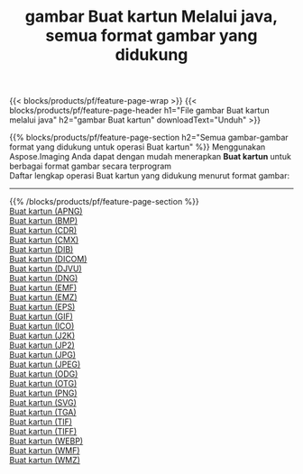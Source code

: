 ﻿---
title: gambar Buat kartun Melalui java, semua format gambar yang didukung 
weight: 3920
url: /id/java/cartoonify 
lang: id
langdirlevel: 2
locales: zh-hans,ja,it,ru,de,es,fr,nl,id,lt,pl,pt,vi,tr,ko,zh-hant,ar,hi,th,sv,cs,uk,he
description: Menggunakan Aspose.Imaging Anda dapat dengan mudah Buat kartun gambar Via java
---

{{< blocks/products/pf/feature-page-wrap >}}
{{< blocks/products/pf/feature-page-header h1="File gambar Buat kartun melalui java" h2="gambar Buat kartun" downloadText="Unduh" >}}


{{% blocks/products/pf/feature-page-section  h2="Semua gambar-gambar format yang didukung untuk operasi Buat kartun" %}}
Menggunakan Aspose.Imaging Anda dapat dengan mudah menerapkan **Buat kartun** untuk berbagai format gambar secara terprogram
<br/>
Daftar lengkap operasi Buat kartun yang didukung menurut format gambar:
<hr/>
{{% /blocks/products/pf/feature-page-section %}}
<div class="container-fluid productfamilypage bg-gray">
    <div class="convertypes bg-gray agp-content section">
        <div class="container">
		<div class="row other-converters">
		    <div class='col-md-2 other-converter remove-lp remove-rp'><a href="/imaging/id/java/cartoonify/apng" >Buat kartun (APNG)</a></div><div class='col-md-2 other-converter remove-lp remove-rp'><a href="/imaging/id/java/cartoonify/bmp" >Buat kartun (BMP)</a></div><div class='col-md-2 other-converter remove-lp remove-rp'><a href="/imaging/id/java/cartoonify/cdr" >Buat kartun (CDR)</a></div><div class='col-md-2 other-converter remove-lp remove-rp'><a href="/imaging/id/java/cartoonify/cmx" >Buat kartun (CMX)</a></div><div class='col-md-2 other-converter remove-lp remove-rp'><a href="/imaging/id/java/cartoonify/dib" >Buat kartun (DIB)</a></div><div class='col-md-2 other-converter remove-lp remove-rp'><a href="/imaging/id/java/cartoonify/dicom" >Buat kartun (DICOM)</a></div><div class='col-md-2 other-converter remove-lp remove-rp'><a href="/imaging/id/java/cartoonify/djvu" >Buat kartun (DJVU)</a></div><div class='col-md-2 other-converter remove-lp remove-rp'><a href="/imaging/id/java/cartoonify/dng" >Buat kartun (DNG)</a></div><div class='col-md-2 other-converter remove-lp remove-rp'><a href="/imaging/id/java/cartoonify/emf" >Buat kartun (EMF)</a></div><div class='col-md-2 other-converter remove-lp remove-rp'><a href="/imaging/id/java/cartoonify/emz" >Buat kartun (EMZ)</a></div><div class='col-md-2 other-converter remove-lp remove-rp'><a href="/imaging/id/java/cartoonify/eps" >Buat kartun (EPS)</a></div><div class='col-md-2 other-converter remove-lp remove-rp'><a href="/imaging/id/java/cartoonify/gif" >Buat kartun (GIF)</a></div><div class='col-md-2 other-converter remove-lp remove-rp'><a href="/imaging/id/java/cartoonify/ico" >Buat kartun (ICO)</a></div><div class='col-md-2 other-converter remove-lp remove-rp'><a href="/imaging/id/java/cartoonify/j2k" >Buat kartun (J2K)</a></div><div class='col-md-2 other-converter remove-lp remove-rp'><a href="/imaging/id/java/cartoonify/jp2" >Buat kartun (JP2)</a></div><div class='col-md-2 other-converter remove-lp remove-rp'><a href="/imaging/id/java/cartoonify/jpg" >Buat kartun (JPG)</a></div><div class='col-md-2 other-converter remove-lp remove-rp'><a href="/imaging/id/java/cartoonify/jpeg" >Buat kartun (JPEG)</a></div><div class='col-md-2 other-converter remove-lp remove-rp'><a href="/imaging/id/java/cartoonify/odg" >Buat kartun (ODG)</a></div><div class='col-md-2 other-converter remove-lp remove-rp'><a href="/imaging/id/java/cartoonify/otg" >Buat kartun (OTG)</a></div><div class='col-md-2 other-converter remove-lp remove-rp'><a href="/imaging/id/java/cartoonify/png" >Buat kartun (PNG)</a></div><div class='col-md-2 other-converter remove-lp remove-rp'><a href="/imaging/id/java/cartoonify/svg" >Buat kartun (SVG)</a></div><div class='col-md-2 other-converter remove-lp remove-rp'><a href="/imaging/id/java/cartoonify/tga" >Buat kartun (TGA)</a></div><div class='col-md-2 other-converter remove-lp remove-rp'><a href="/imaging/id/java/cartoonify/tif" >Buat kartun (TIF)</a></div><div class='col-md-2 other-converter remove-lp remove-rp'><a href="/imaging/id/java/cartoonify/tiff" >Buat kartun (TIFF)</a></div><div class='col-md-2 other-converter remove-lp remove-rp'><a href="/imaging/id/java/cartoonify/webp" >Buat kartun (WEBP)</a></div><div class='col-md-2 other-converter remove-lp remove-rp'><a href="/imaging/id/java/cartoonify/wmf" >Buat kartun (WMF)</a></div><div class='col-md-2 other-converter remove-lp remove-rp'><a href="/imaging/id/java/cartoonify/wmz" >Buat kartun (WMZ)</a></div>
                </div>
        </div>
    </div>
</div>
<br/>


